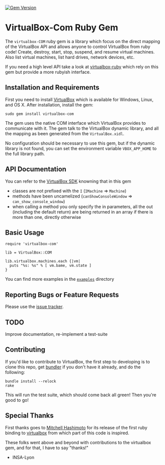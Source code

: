 [![Gem Version](https://badge.fury.io/rb/virtualbox-com.png)](http://badge.fury.io/rb/virtualbox-com)

# VirtualBox-Com Ruby Gem

The `virtualbox-COM` ruby gem is a library which focus on the
direct mapping of the VirtualBox API and allows anyone to control
VirtualBox from ruby code! Create, destroy, start, stop, suspend, and
resume virtual machines.  Also list virtual machines, list hard
drives, network devices, etc.

If you need a high level API take a look at
[virtualbox-ruby](https://github.com/sdalu/virtualbox-ruby) which 
rely on this gem but provide a more rubyish interface.


## Installation and Requirements

First you need to install [VirtualBox](http://www.virtualbox.org/)
which is available for Windows, Linux, and OS X. After installation,
install the gem:

    sudo gem install virtualbox-com

The gem uses the native COM interface which VirtualBox provides to
communicate with it. The gem talk to the VirtualBox dynamic library,
and all the mapping as been generated from the `VirtualBox.xidl`.

No configuration should be necessary to use this gem, but if
the dynamic library is not found, you can set the environment
variable `VBOX_APP_HOME` to the full library path.


## API Documentation

You can refer to the [VirtualBox SDK](https://www.virtualbox.org/sdkref/annotated.html)
knowning that in this gem
* classes are not prefixed with the `I` (`IMachine` => `Machine`)
* methods have been uncamelized (`canShowConsoleWindow` => `can_show_console_window`)
* when calling a method you only specify the in parameters, all the out (including the default return)
  are being returned in an array if there is more than one, directly otherwise


## Basic Usage
    require 'virtualbox-com'
    
    lib = VirtualBox::COM
    
    lib.virtualbox.machines.each {|vm|
      puts "%s: %s" % [ vm.bame, vm.state ]
    }
    
You can find more examples in the [`examples`](examples) directory


## Reporting Bugs or Feature Requests

Please use the [issue tracker](https://github.com/sdalu/virtualbox-com/issues).


## TODO

Improve documentation, re-implement a test-suite


## Contributing

If you'd like to contribute to VirtualBox, the first step to developing is to
clone this repo, get [bundler](http://github.com/carlhuda/bundler) if you
don't have it already, and do the following:

    bundle install --relock
    rake

This will run the test suite, which should come back all green! Then
you're good to go!


## Special Thanks

First thanks goes to [Mitchell Hashimoto](https://github.com/mitchellh) for 
its release of the first ruby binding to [virtualbox](https://github.com/mitchellh/virtualbox) 
from which part of this code is inspired.

These folks went above and beyond with contributions to the virtualbox gem, and
for that, I have to say "thanks!"
* INSA-Lyon
